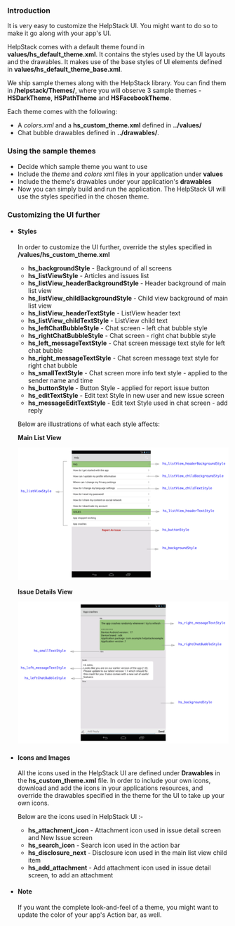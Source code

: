 ### Introduction
  
It is very easy to customize the HelpStack UI. You might want to do so to make it go along with your app's UI.

HelpStack comes with a default theme found in **values/hs_default_theme.xml**. It contains the styles used by the UI layouts and the drawables. It makes use of the base styles of UI elements defined in **values/hs_default_theme_base.xml**. 

We ship sample themes along with the HelpStack library. You can find them in 
**/helpstack/Themes/**, where you will observe 3 sample themes - **HSDarkTheme**, **HSPathTheme** and **HSFacebookTheme**. 

Each theme comes with the following:
- A *colors.xml* and a **hs_custom_theme.xml** defined in **../values/**
- Chat bubble drawables defined in **../drawables/**.


### Using the sample themes

- Decide which sample theme you want to use
- Include the *theme* and *colors* xml files in your application under **values**
- Include the theme's drawables under your application's **drawables**
- Now you can simply build and run the application. The HelpStack UI will use the styles specified in the chosen theme.

### Customizing the UI further

- #### Styles
  In order to customize the UI further, override the styles specified in **/values/hs_custom_theme.xml** 

  - **hs_backgroundStyle** - Background of all screens
  - **hs_listViewStyle** - Articles and issues list
  - **hs_listView_headerBackgroundStyle** - Header background of main list view
  - **hs_listView_childBackgroundStyle** - Child view background of main list view
  - **hs_listView_headerTextStyle** - ListView header text
  - **hs_listView_childTextStyle** - ListView child text
  - **hs_leftChatBubbleStyle** - Chat screen - left chat bubble style
  - **hs_rightChatBubbleStyle** - Chat screen - right chat bubble style
  - **hs_left_messageTextStyle** - Chat screen message text style for left chat bubble
  - **hs_right_messageTextStyle** - Chat screen message text style for right chat bubble
  - **hs_smallTextStyle** - Chat screen more info text style - applied to the sender name and time
  - **hs_buttonStyle** - Button Style - applied for report issue button 
  - **hs_editTextStyle** - Edit text Style in new user and new issue screen
  - **hs_messageEditTextStyle** - Edit text Style used in chat screen - add reply

  Below are illustrations of what each style affects:

   **Main List View** 
   
   <p align="center" >
    <img src="../Images/mainlist_style.png" alt="HelpStackthemes" title="screenshots">
  </p>

  **Issue Details View**

  <p align="center" >
  <img src="../Images/issuedetail_style.png" alt="HelpStackthemes" title="screenshots">
  </p>


- #### Icons and Images

  All the icons used in the HelpStack UI are defined under **Drawables** in the **hs_custom_theme.xml** file. In order to include your own icons, download and add the icons in your applications resources, and override the drawables specified in the theme for the UI to take up your own icons.
  
  Below are the icons used in HelpStack UI  :-

  - **hs_attachment_icon** - Attachment icon used in issue detail screen and New Issue screen
  - **hs_search_icon** - Search icon used in the action bar
  - **hs_disclosure_next** - Disclosure icon used in the main list view child item
  - **hs_add_attachment** - Add attachment icon used in issue detail screen, to add an attachment


- #### Note

  If you want the complete look-and-feel of a theme, you might want to update the color of your app's Action bar, as well.
